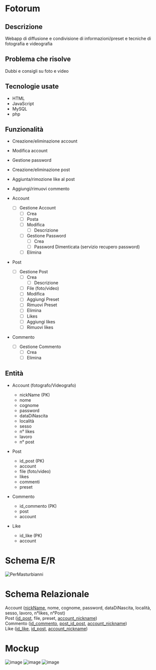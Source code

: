 # Fotorum
## Descrizione
Webapp di diffusione e condivisione di informazioni/preset e tecniche di fotografia e videografia <br>
## Problema che risolve 
Dubbi e consigli su foto e video
## Tecnologie usate
* HTML
* JavaScript
* MySQL
* php
  
## Funzionalità 
* Creazione/eliminazione account
* Modifica account
* Gestione password
* Creazione/eliminazione post
* Aggiunta/rimozione like al post
* Aggiungi/rimuovi commento

* Account
    - [ ] Gestione Account
        - [ ] Crea
        - [ ] Posta
        - [ ] Modifica
            - [ ] Descrizione
        - [ ] Gestione Password
            - [ ] Crea
            - [ ] Password Dimenticata (servizio recupero password)
        - [ ] Elimina
* Post
    - [ ] Gestione Post
        - [ ] Crea
            - [ ] Descrizione
        - [ ] File (foto/video)
        - [ ] Modifica
        - [ ] Aggiungi Preset
        - [ ] Rimuovi Preset
        - [ ] Elimina
        - [ ] Likes
        - [ ] Aggiungi likes
        - [ ] Rimuovi likes
* Commento
    - [ ] Gestione Commento
        - [ ] Crea
        - [ ] Elimina

## Entità
* Account (fotografo/Videografo)
    * nickName (PK)
    * nome
    * cognome 
    * password
    * dataDiNascita
    * località
    * sesso 
    * n° likes
    * lavoro
    * n° post
 
* Post
    * id_post (PK)
    * account
    * file (foto/video)
    * likes
    * commenti
    * preset 

* Commento
    * id_commento (PK)
    * post
    * account

* Like
    * id_like (PK)
    * account

# Schema E/R
![PerMasturbianni](https://github.com/VolpiSte/ProgQuinta/assets/101709267/b2eb8cbe-e316-4c6d-a6e2-cc361534efea)

# Schema Relazionale
Account (<ins>nickName</ins>, nome, cognome, password, dataDiNascita, località, sesso, lavoro, n°likes, n°Post) <br>
Post (<ins>id_post</ins>, file, preset, <ins>account_nickname</ins>) <br>
Commento (<ins>id_commento</ins>, <ins>post_id_post</ins>, <ins>account_nickname</ins>) <br>
Like (<ins>id_like</ins>, <ins>id_post</ins>, <ins>account_nickname</ins>) <br>

# Mockup
![image](https://github.com/VolpiSte/ProgQuinta/assets/101709267/9bebc9cd-a83b-454e-a622-d8565fa3110d)
![image](https://github.com/VolpiSte/ProgQuinta/assets/101709267/471cd905-7c9e-4a5b-9ed6-da39b0ec7b98)
![image](https://github.com/VolpiSte/ProgQuinta/assets/101709267/3aa77d3f-5cfe-415b-8251-56b0e5c9b734)
